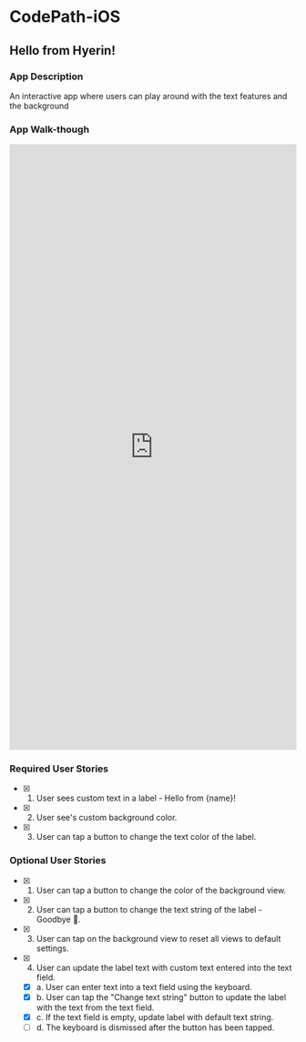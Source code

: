 # CodePath-iOS
## Hello from Hyerin!

### App Description
An interactive app where users can play around with the text features and the background

### App Walk-though

<div style='position:relative; padding-bottom:calc(202.33% + 44px)'><iframe src='https://gfycat.com/ifr/InferiorNegativeClingfish' frameborder='0' scrolling='no' width='100%' height='100%' style='position:absolute;top:0;left:0;' allowfullscreen></iframe></div>


### Required User Stories
- [x] 1. User sees custom text in a label - Hello from {name}!
- [x] 2. User see's custom background color.
- [x] 3. User can tap a button to change the text color of the label.

### Optional User Stories
- [x] 1. User can tap a button to change the color of the background view.
- [x] 2. User can tap a button to change the text string of the label - Goodbye 👋.
- [x] 3. User can tap on the background view to reset all views to default settings.
- [x] 4. User can update the label text with custom text entered into the text field.
   - [x] a. User can enter text into a text field using the keyboard.
   - [x] b. User can tap the "Change text string" button to update the label with the text from the text field.
   - [x] c. If the text field is empty, update label with default text string.
   - [ ] d. The keyboard is dismissed after the button has been tapped.
